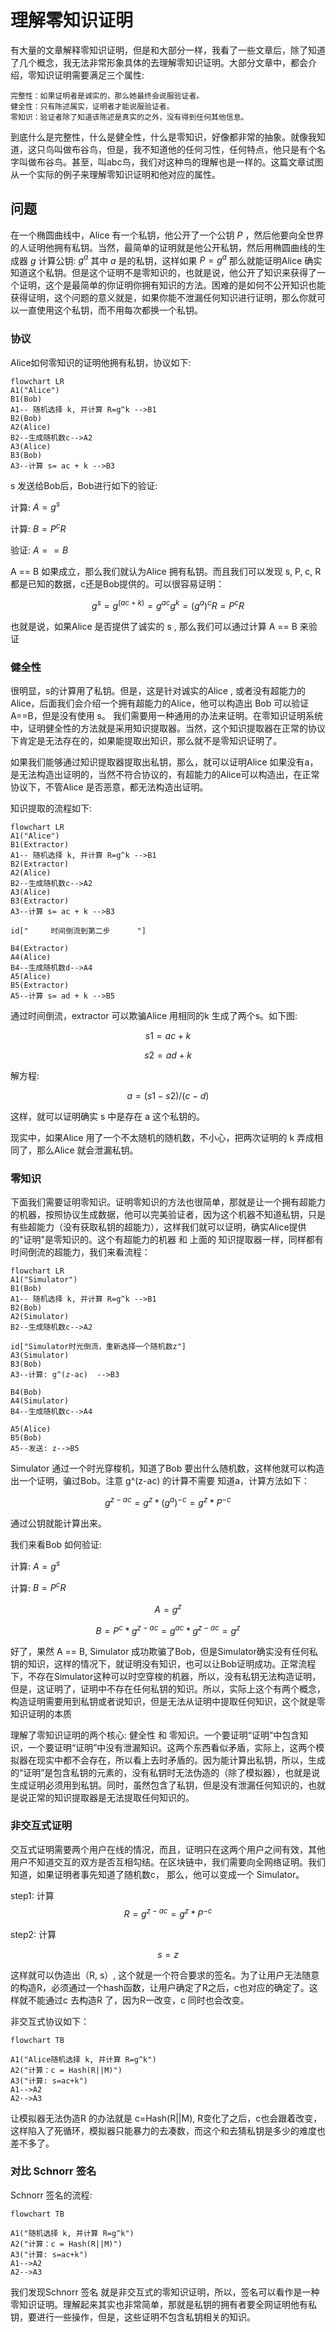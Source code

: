 # 理解零知识证明

有大量的文章解释零知识证明，但是和大部分一样，我看了一些文章后，除了知道了几个概念，我无法非常形象具体的去理解零知识证明。大部分文章中，都会介绍，零知识证明需要满足三个属性:

```
完整性：如果证明者是诚实的，那么她最终会说服验证者。
健全性：只有陈述属实，证明者才能说服验证者。
零知识：验证者除了知道该陈述是真实的之外，没有得到任何其他信息。
```

到底什么是完整性，什么是健全性，什么是零知识，好像都非常的抽象。就像我知道，这只鸟叫做布谷鸟，但是，我不知道他的任何习性，任何特点，他只是有个名字叫做布谷鸟。甚至，叫abc鸟，我们对这种鸟的理解也是一样的。这篇文章试图从一个实际的例子来理解零知识证明和他对应的属性。

## 问题

在一个椭圆曲线中，Alice 有一个私钥，他公开了一个公钥 $P$ ，然后他要向全世界的人证明他拥有私钥。当然，最简单的证明就是他公开私钥，然后用椭圆曲线的生成器  $g$ 计算公钥: $g^a$ 其中 $a$ 是的私钥，这样如果 $P=g^a$ 那么就能证明Alice 确实知道这个私钥。但是这个证明不是零知识的，也就是说，他公开了知识来获得了一个证明，这个是最简单的你证明你拥有知识的方法。困难的是如何不公开知识也能获得证明，这个问题的意义就是，如果你能不泄漏任何知识进行证明，那么你就可以一直使用这个私钥，而不用每次都换一个私钥。

### 协议

Alice如何零知识的证明他拥有私钥，协议如下:

```mermaid
flowchart LR
A1("Alice")
B1(Bob)
A1-- 随机选择 k, 并计算 R=g^k -->B1
B2(Bob)
A2(Alice)
B2--生成随机数c-->A2
A3(Alice)
B3(Bob)
A3--计算 s= ac + k -->B3
```

s 发送给Bob后，Bob进行如下的验证:

计算: $A=g^s$

计算: $B=P^cR$

验证: $A == B$

A == B 如果成立，那么我们就认为Alice 拥有私钥。而且我们可以发现 s, P, c, R 都是已知的数据，c还是Bob提供的。可以很容易证明：

$$
g^s = g^{(ac+k)} = g^{ac}g^k = (g^a)^cR = P^cR
$$

也就是说，如果Alice 是否提供了诚实的 s , 那么我们可以通过计算 A == B 来验证

### 健全性

很明显，s的计算用了私钥。但是，这是针对诚实的Alice , 或者没有超能力的Alice，后面我们会介绍一个拥有超能力的Alice，他可以构造出 Bob 可以验证 A==B，但是没有使用 s。 我们需要用一种通用的办法来证明。在零知识证明系统中，证明健全性的方法就是采用知识提取器。当然，这个知识提取器在正常的协议下肯定是无法存在的，如果能提取出知识，那么就不是零知识证明了。

如果我们能够通过知识提取器提取出私钥，那么，就可以证明Alice 如果没有a，是无法构造出证明的，当然不符合协议的，有超能力的Alice可以构造出，在正常协议下，不管Alice 是否恶意，都无法构造出证明。

知识提取的流程如下:

```mermaid
flowchart LR
A1("Alice")
B1(Extractor)
A1-- 随机选择 k, 并计算 R=g^k -->B1
B2(Extractor)
A2(Alice)
B2--生成随机数c-->A2
A3(Alice)
B3(Extractor)
A3--计算 s= ac + k -->B3

id["     时间倒流到第二步      "]

B4(Extractor)
A4(Alice)
B4--生成随机数d-->A4
A5(Alice)
B5(Extractor)
A5--计算 s= ad + k -->B5
```

通过时间倒流，extractor 可以欺骗Alice 用相同的k 生成了两个s。如下图:

$$
s1 = ac +k
$$

$$
s2 = ad +k
$$

解方程:

$$
a=(s1-s2)/(c-d)
$$

这样，就可以证明确实 s 中是存在 a 这个私钥的。

现实中，如果Alice 用了一个不太随机的随机数，不小心，把两次证明的 k 弄成相同了，那么Alice 就会泄漏私钥。

### 零知识

下面我们需要证明零知识。证明零知识的方法也很简单，那就是让一个拥有超能力的机器，按照协议生成数据，他可以完美验证者，因为这个机器不知道私钥，只是有些超能力（没有获取私钥的超能力），这样我们就可以证明，确实Alice提供的"证明"是零知识的。这个有超能力的机器 和 上面的 知识提取器一样，同样都有时间倒流的超能力，我们来看流程：

```mermaid
flowchart LR
A1("Simulator")
B1(Bob)
A1-- 随机选择 k, 并计算 R=g^k -->B1
B2(Bob)
A2(Simulator)
B2--生成随机数c-->A2

id["Simulator时光倒流，重新选择一个随机数z"]
A3(Simulator)
B3(Bob)
A3--计算: g^(z-ac)  -->B3

B4(Bob)
A4(Simulator)
B4--生成随机数c-->A4

A5(Alice)
B5(Bob)
A5--发送: z-->B5
```

Simulator 通过一个时光穿梭机，知道了Bob 要出什么随机数，这样他就可以构造出一个证明，骗过Bob。注意 g^(z-ac) 的计算不需要 知道a，计算方法如下：

$$
g^{z-ac} = g^z * (g^a)^{-c} = g^z * P^{-c}
$$

通过公钥就能计算出来。

我们来看Bob 如何验证:

计算: $A=g^s$

计算: $B=P^cR$

$$
A=g^z
$$

$$
B=P^c*g^{z-ac} = g^{ac} * g^{z-ac} = g^z
$$

好了，果然 A == B, Simulator 成功欺骗了Bob，但是Simulator确实没有任何私钥的知识，这样的情况下，就证明没有知识，也可以让Bob证明成功。正常流程下，不存在Simulator这种可以时空穿梭的机器，所以，没有私钥无法构造证明，但是，这证明了，证明中不存在任何私钥的知识。所以，实际上这个有两个概念，构造证明需要用到私钥或者说知识，但是无法从证明中提取任何知识，这个就是零知识证明的本质

理解了零知识证明的两个核心: 健全性 和 零知识。一个要证明“证明”中包含知识，一个要证明“证明”中没有泄漏知识。这两个东西看似矛盾，实际上，这两个模拟器在现实中都不会存在，所以看上去时矛盾的。因为能计算出私钥，所以，生成的“证明”是包含私钥的元素的，没有私钥时无法伪造的（除了模拟器），也就是说生成证明必须用到私钥。同时，虽然包含了私钥，但是没有泄漏任何知识的，也就是说正常的知识提取器是无法提取任何知识的。

### 非交互式证明

交互式证明需要两个用户在线的情况，而且，证明只在这两个用户之间有效，其他用户不知道交互的双方是否互相勾结。在区块链中，我们需要向全网络证明。我们知道，如果证明者事先知道了随机数c， 那么，他可以变成一个 Simulator。

step1: 计算
$$
R = g^{z-ac} = g^z * P^{-c}
$$

step2: 计算

$$
s = z
$$

这样就可以伪造出（R, s）, 这个就是一个符合要求的签名。为了让用户无法随意的构造R，必须通过一个hash函数，让用户确定了R之后，c也对应的确定了。这样就不能通过c 去构造R 了，因为R一改变，c 同时也会改变。

非交互式协议如下：

```mermaid
flowchart TB

A1("Alice随机选择 k, 并计算 R=g^k")
A2("计算：c = Hash(R||M)")
A3("计算: s=ac+k")
A1-->A2
A2-->A3
```

让模拟器无法伪造R 的办法就是 c=Hash(R||M), R变化了之后，c也会跟着改变，这样陷入了死循环，模拟器只能暴力的去凑数，而这个和去猜私钥是多少的难度也差不多了。

### 对比 Schnorr 签名

Schnorr 签名的流程:

```mermaid
flowchart TB

A1("随机选择 k, 并计算 R=g^k")
A2("计算：c = Hash(R||M)")
A3("计算: s=ac+k")
A1-->A2
A2-->A3
```

我们发现Schnorr 签名 就是非交互式的零知识证明，所以，签名可以看作是一种零知识证明。理解起来其实也非常简单，那就是私钥的拥有者要全网证明他有私钥，要进行一些操作，但是，这些证明不包含私钥相关的知识。
